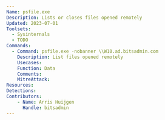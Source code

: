 ```yaml
---
Name: psfile.exe
Description: Lists or closes files opened remotely
Updated: 2023-07-01
Toolsets:
  - Sysinternals
  - TODO
Commands:
  - Command: psfile.exe -nobanner \\W10.ad.bitsadmin.com
    Description: List files opened remotely
    Usecases:
    Function: Data
    Comments:
    MitreAttack:
Resources:
Detections:
Contributors:
    - Name: Arris Huijgen
      Handle: bitsadmin
---
```

